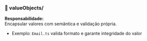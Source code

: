 ### 📁 valueObjects/

**Responsabilidade:**  
Encapsular valores com semântica e validação própria.

- Exemplo: `Email.ts` valida formato e garante integridade do valor

